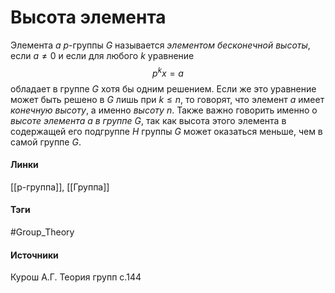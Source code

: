 # Высота элемента
Элемента $a$ $p$-группы $G$ называется *элементом бесконечной высоты*, если $a\neq0$ и если для любого $k$ уравнение 
$$
p^kx=a
$$
обладает в группе $G$ хотя бы одним решением.
Если же это уравнение может быть решено в $G$ лишь при $k\leq n$, то говорят, что элемент $a$ имеет *конечную высоту*, а именно *высоту* $n$.
Также важно говорить именно о *высоте элемента $a$ в группе* $G$, так как высота этого элемента в содержащей его подгруппе $H$ группы $G$ может оказаться меньше, чем в самой группе $G$.
#### Линки
 [[p-группа]],
 [[Группа]]
#### Тэги
 #Group_Theory 
#### Источники
 Курош А.Г. Теория групп с.144